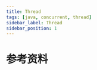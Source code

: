 ```yaml
---
title: Thread
tags: [java, concurrent, thread]
sidebar_label: Thread
sidebar_position: 1
---
```


# 参考资料